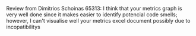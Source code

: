 Review from Dimitrios Schoinas 65313: 
I think that your metrics graph is very well done since it makes easier to identify potencial code smells; however, I can't visualise well your metrics excel document possibly due to incopatibilitys
